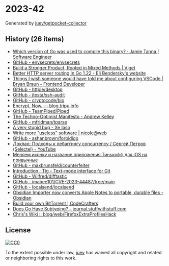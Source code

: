 # 2023-42

Generated by [juev/getpocket-collector](https://github.com/juev/getpocket-collector)

## History (26 items)

- [Which version of Go was used to compile this binary? · Jamie Tanna | Software Engineer](https://www.jvt.me/posts/2023/10/14/go-compile-version/)
- [GitHub - envsecrets/envsecrets](https://github.com/envsecrets/envsecrets)
- [Build a Stronger Product, Rooted in Mixed Methods | Viget](https://www.viget.com/articles/build-a-stronger-product-rooted-in-mixed-methods/)
- [Better HTTP server routing in Go 1.22 - Eli Bendersky's website](https://eli.thegreenplace.net/2023/better-http-server-routing-in-go-122)
- [Things I wish someone would have told me about configuring VSCode | Bryan Braun - Frontend Developer](https://www.bryanbraun.com/2023/08/10/things-i-wish-someone-would-have-told-me-about-configuring-vscode/)
- [GitHub - httpie/desktop](https://github.com/httpie/desktop)
- [GitHub - jtesta/ssh-audit](https://github.com/jtesta/ssh-audit)
- [GitHub - cryptocode/bio](https://github.com/cryptocode/bio)
- [Encrypt. Now. — blog.tripu.info](https://blog.tripu.info/encrypt/)
- [GitHub - TeamPiped/Piped](https://github.com/TeamPiped/Piped)
- [The Techno-Optimist Manifesto - Andrew Kelley](https://andrewkelley.me/post/the-techno-optimist-manifesto.html)
- [GitHub - mfridman/tparse](https://github.com/mfridman/tparse)
- [A very stupid bug - Xe Iaso](https://xeiaso.net/blog/stupid-bug/)
- [Write more "useless" software | nicole@web](https://www.ntietz.com/blog/write-more-useless-software/)
- [GitHub - ashanbrown/forbidigo](https://github.com/ashanbrown/forbidigo)
- [Доклад: Подходы к дебаггингу concurrency / Сергей Петров (Selectel) - YouTube](https://www.youtube.com/watch?v=4givzihQ9fg)
- [Меняем иконку и название приложения Тинькофф для iOS на привычные](https://kod.ru/docstorage-tinkoff-privychnaya-ikonka-i-nazvanie)
- [GitHub - maxbrunsfeld/counterfeiter](https://github.com/maxbrunsfeld/counterfeiter)
- [Introduction · Tig - Text-mode interface for Git](https://jonas.github.io/tig/)
- [GitHub - Wilfred/difftastic](https://github.com/Wilfred/difftastic)
- [GitHub - imabee101/CVE-2023-44487/tree/main](https://github.com/imabee101/CVE-2023-44487/tree/main)
- [GitHub - localsend/localsend](https://github.com/localsend/localsend)
- [Obsidian Importer now converts Apple Notes to portable, durable files - Obsidian](https://obsidian.md/blog/apple-notes-export/)
- [Build your own BitTorrent | CodeCrafters](https://app.codecrafters.io/courses/bittorrent/overview)
- [Does Go Have Subtyping?       – journal.stuffwithstuff.com](https://journal.stuffwithstuff.com/2023/10/19/does-go-have-subtyping/)
- [Chris's Wiki :: blog/web/FirefoxExtraProfilesHack](https://utcc.utoronto.ca/~cks/space/blog/web/FirefoxExtraProfilesHack)

## License

[![CC0](https://mirrors.creativecommons.org/presskit/buttons/88x31/svg/cc-zero.svg)](https://creativecommons.org/publicdomain/zero/1.0/)

To the extent possible under law, [juev](https://github.com/juev) has waived all copyright and related or neighboring rights to this work.
